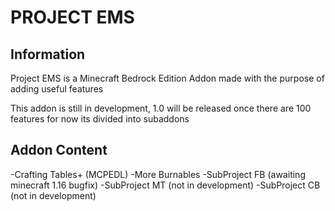 # PROJECT EMS
## Information

Project EMS is a Minecraft Bedrock Edition Addon made with the purpose of adding useful features

This addon is still in development, 1.0 will be released once there are 100 features
for now its divided into subaddons

## Addon Content
-Crafting Tables+ (MCPEDL)
-More Burnables
-SubProject FB (awaiting minecraft 1.16 bugfix)
-SubProject MT (not in development)
-SubProject CB (not in development)
